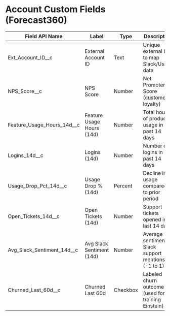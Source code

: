 # Account Custom Fields (Forecast360)

| Field API Name                  | Label                        | Type     | Description |
|---------------------------------|------------------------------|----------|-------------|
| Ext_Account_ID__c               | External Account ID          | Text     | Unique external ID to map Slack/Usage data |
| NPS_Score__c                    | NPS Score                    | Number   | Net Promoter Score (customer loyalty) |
| Feature_Usage_Hours_14d__c      | Feature Usage Hours (14d)    | Number   | Total hours of product usage in past 14 days |
| Logins_14d__c                   | Logins (14d)                 | Number   | Number of logins in past 14 days |
| Usage_Drop_Pct_14d__c           | Usage Drop % (14d)           | Percent  | Decline in usage compared to prior period |
| Open_Tickets_14d__c             | Open Tickets (14d)           | Number   | Support tickets opened in last 14 days |
| Avg_Slack_Sentiment_14d__c      | Avg Slack Sentiment (14d)    | Number   | Average sentiment of Slack support mentions (-1 to 1) |
| Churned_Last_60d__c             | Churned Last 60d             | Checkbox | Labeled churn outcome (used for training Einstein) |

